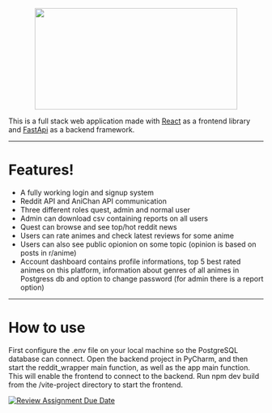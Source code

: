 <p align="center">
  <img src="https://lh3.googleusercontent.com/A2doAJk9Ah0HXBEHvpoZRXzEYk8WnEXbSM6R1tJ5_54o4sR_lld5e4DXqq5YQ7omsOugA5_kVPFfgG_mZ2qmmoU=w640-h400-e365-rj-sc0x00ffffff" width="400" height="200"> 
</p>  

This is a full stack web application made with [React](https://react.dev/) as a frontend library and [FastApi](https://fastapi.tiangolo.com/) as a backend framework.  

***
# **Features!**
* A fully working login and signup system
* Reddit API and AniChan API communication
* Three different roles quest, admin and normal user
* Admin can download csv containing reports on all users
* Quest can browse and see top/hot reddit news
* Users can rate animes and check latest reviews for some anime
* Users can also see public opionion on some topic (opinion is based on posts in r/anime)
* Account dashboard contains profile informations, top 5 best rated animes on this platform, information about genres of all animes in Postgress db and option to change password (for admin there is a report option) 
***

# **How to use**
First configure the .env file on your local machine so the PostgreSQL database can connect.
Open the backend project in PyCharm, and then start the reddit_wrapper main function, as well as the app main function. This will enable the frontend to connect to the backend. Run npm dev build from the /vite-project directory to start the frontend.

[![Review Assignment Due Date](https://classroom.github.com/assets/deadline-readme-button-24ddc0f5d75046c5622901739e7c5dd533143b0c8e959d652212380cedb1ea36.svg)](https://classroom.github.com/a/1IMeAlJr)
